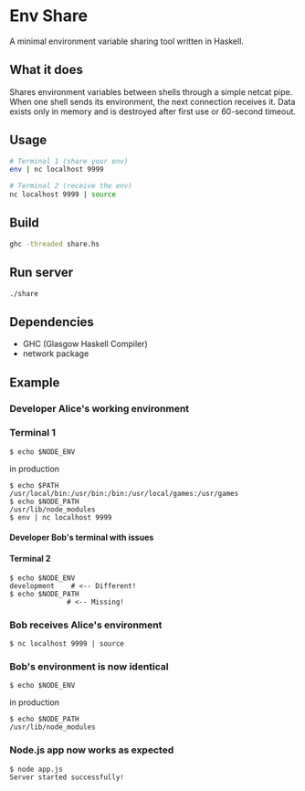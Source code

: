 # Env Share

A minimal environment variable sharing tool written in Haskell.

## What it does

Shares environment variables between shells through a simple netcat pipe. When one shell sends its environment, the next connection receives it. Data exists only in memory and is destroyed after first use or 60-second timeout.

## Usage

```bash
# Terminal 1 (share your env)
env | nc localhost 9999

# Terminal 2 (receive the env)
nc localhost 9999 | source
```

## Build

```bash
ghc -threaded share.hs
```

## Run server

```bash
./share
```

## Dependencies

- GHC (Glasgow Haskell Compiler)
- network package


## **Example**
### Developer Alice's working environment   
### Terminal 1
```
$ echo $NODE_ENV
```
in production
```
$ echo $PATH
/usr/local/bin:/usr/bin:/bin:/usr/local/games:/usr/games
$ echo $NODE_PATH
/usr/lib/node_modules
$ env | nc localhost 9999
```

#### Developer Bob's terminal with issues
#### Terminal 2
```
$ echo $NODE_ENV
development    # <-- Different!
$ echo $NODE_PATH
              # <-- Missing!
```
### Bob receives Alice's environment
```
$ nc localhost 9999 | source
```
### Bob's environment is now identical
```
$ echo $NODE_ENV
```
in production
```
$ echo $NODE_PATH
/usr/lib/node_modules
```
### Node.js app now works as expected
```
$ node app.js
Server started successfully!
```
